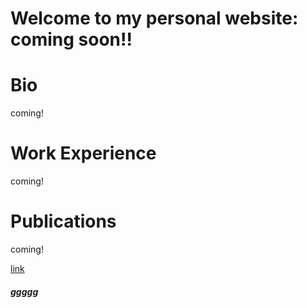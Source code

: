 # Welcome to my personal website: coming soon!!

# Bio
coming!

# Work Experience 
coming!

# Publications
coming!

[link](https://github.com/nathanlem1/MTF-Lib)
##### ggggg
